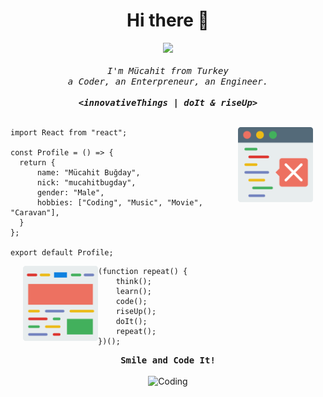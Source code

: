 <h1 align="center">Hi there 👋</h1>

<div align="center">
    <img src="https://media3.giphy.com/media/HEPwfdu6T6svpPE1eN/200.webp?cid=ecf05e47j99y9mlzfk42vy8ujkcf5ei98ztta9mkt7o8mwlm&rid=200.webp&ct=s"
        width="180px" />
    <br />
    <br />
    <samp> <i> I'm Mücahit from Turkey </i> </samp> <br />
    <samp> <i> a Coder, an Enterpreneur, an Engineer. </i> </samp>
    <br />
    <samp>
        <br />
        <b>
        <i> &lt;innovativeThings | doIt & riseUp&gt; </i>
        </b>
        <br />
    </samp>
    <br />

</div>
<div>
   
<img align='right' height='120' style="margin-right:20px" src='browser-coding-svgrepo-com.svg' alt='Image 1'>

```tsx
import React from "react";

const Profile = () => {
  return {
      name: "Mücahit Buğday",
      nick: "mucahitbugday",
      gender: "Male",
      hobbies: ["Coding", "Music", "Movie", "Caravan"],
  }
};
    
export default Profile;
```

<img align='left' height='120' style="margin-left:20px" src='browser-computing-svgrepo-com.svg' alt='Image 2'>


```tsx
(function repeat() {
    think();
    learn();
    code();
    riseUp();
    doIt();
    repeat();
})();
```
    
</div>
<div align="center">
    <samp> <b>Smile and Code It!</b></samp>
    <br />
    <br />
    <img alt="Coding"
        src="https://www.webtekno.com/images/editor/default/0003/05/ab63de71eec07ded53792daa640a04ed4acb1039.jpeg" />
</div>

